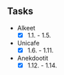 
## Tasks
- Alkeet
    - [x] 1.1. - 1.5.
-  Unicafe
    - [x] 1.6. - 1.11.
- Anekdootit
    - [x] 1.12. - 1.14.
